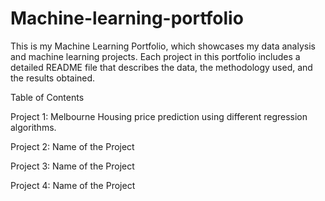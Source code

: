 # Machine-learning-portfolio
This is my Machine Learning Portfolio, which showcases my data analysis and machine learning projects. Each project in this portfolio includes a detailed README file that describes the data, the methodology used, and the results obtained.

Table of Contents

Project 1: Melbourne Housing price prediction using different regression algorithms.

Project 2: Name of the Project

Project 3: Name of the Project

Project 4: Name of the Project 

